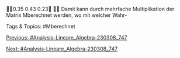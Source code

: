 0.35
0.43
0.23

Damit kann durch mehrfache Multiplikation der Matrix Mberechnet werden, wo mit welcher Wahr-

   Tags & Topics:
   #Mberechnet

[Previous: #Analysis-Lineare_Algebra-230308_747](Analysis-Lineare_Algebra-230308_747.md)

[Next: #Analysis-Lineare_Algebra-230308_747](Analysis-Lineare_Algebra-230308_747.md)